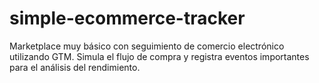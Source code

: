 # simple-ecommerce-tracker
Marketplace muy básico con seguimiento de comercio electrónico utilizando GTM. Simula el flujo de compra y registra eventos importantes para el análisis del rendimiento.
